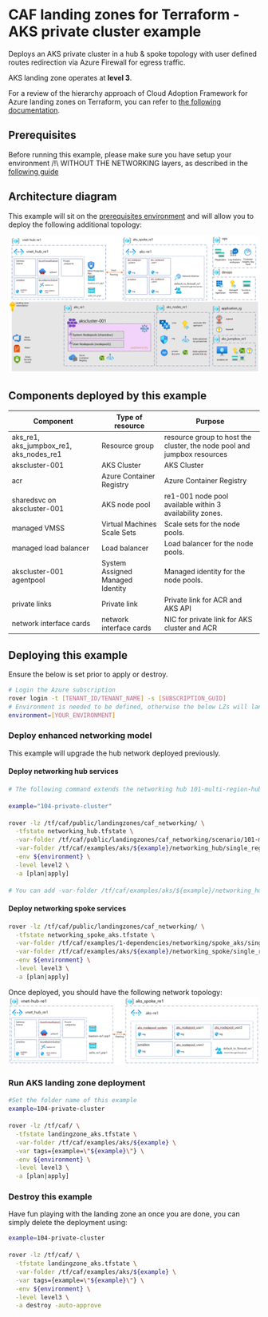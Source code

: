 # CAF landing zones for Terraform - AKS private cluster example

Deploys an AKS private cluster in a hub & spoke topology with user defined routes redirection via Azure Firewall for egress traffic.

AKS landing zone operates at **level 3**.

For a review of the hierarchy approach of Cloud Adoption Framework for Azure landing zones on Terraform, you can refer to [the following documentation](../../../../documentation/code_architecture/hierarchy.md).

## Prerequisites

Before running this example, please make sure you have setup your environment /!\ WITHOUT THE NETWORKING layers, as described in the [following guide](../../readme.md)

## Architecture diagram

This example will sit on the [prerequisites environment](../../readme.md) and will allow you to deploy the following additional topology:

![solutions](../../../_pictures/examples/104-full.PNG)

## Components deployed by this example

| Component                               | Type of resource                 | Purpose                                                                 |
|-----------------------------------------|----------------------------------|-------------------------------------------------------------------------|
| aks_re1, aks_jumpbox_re1, aks_nodes_re1 | Resource group                   | resource group to host the cluster, the node pool and jumpbox resources |
| akscluster-001                          | AKS Cluster                      | AKS Cluster                                                             |
| acr                                     | Azure Container Registry         | Azure Container Registry                                                |
| sharedsvc on akscluster-001             | AKS node pool                    | re1-001 node pool available within 3 availability zones.                |
| managed VMSS                            | Virtual Machines Scale Sets      | Scale sets for the node pools.                                          |
| managed load balancer                   | Load balancer                    | Load balancer for the node pools.                                       |
| akscluster-001  agentpool               | System Assigned Managed Identity | Managed identity for the node pools.                                    |
| private links                           | Private link                     | Private link for ACR and AKS API                                        |
| network interface cards                 | network interface cards          | NIC for private link for AKS cluster and ACR                            |

## Deploying this example

Ensure the below is set prior to apply or destroy.

```bash
# Login the Azure subscription
rover login -t [TENANT_ID/TENANT_NAME] -s [SUBSCRIPTION_GUID]
# Environment is needed to be defined, otherwise the below LZs will land into sandpit which someone else is working on
environment=[YOUR_ENVIRONMENT]
```

### Deploy enhanced networking model

This example will upgrade the hub network deployed previously.

#### Deploy networking hub services

```bash
# The following command extends the networking hub 101-multi-region-hub

example="104-private-cluster"

rover -lz /tf/caf/public/landingzones/caf_networking/ \
  -tfstate networking_hub.tfstate \
  -var-folder /tf/caf/public/landingzones/caf_networking/scenario/101-multi-region-hub \
  -var-folder /tf/caf/examples/aks/${example}/networking_hub/single_region \
  -env ${environment} \
  -level level2 \
  -a [plan|apply]

# You can add -var-folder /tf/caf/examples/aks/${example}/networking_hub/diagnostics \ # Uncomment to enable diagnotics
```

#### Deploy networking spoke services

```bash
rover -lz /tf/caf/public/landingzones/caf_networking/ \
  -tfstate networking_spoke_aks.tfstate \
  -var-folder /tf/caf/examples/1-dependencies/networking/spoke_aks/single_region \
  -var-folder /tf/caf/examples/aks/${example}/networking_spoke/single_region \
  -env ${environment} \
  -level level3 \
  -a [plan|apply]
```

Once deployed, you should have the following network topology:
![solutions](../../../_pictures/examples/104-networking.PNG)

### Run AKS landing zone deployment

```bash
#Set the folder name of this example
example=104-private-cluster

rover -lz /tf/caf/ \
  -tfstate landingzone_aks.tfstate \
  -var-folder /tf/caf/examples/aks/${example} \
  -var tags={example=\"${example}\"} \
  -env ${environment} \
  -level level3 \
  -a [plan|apply]
```

### Destroy this example

Have fun playing with the landing zone an once you are done, you can simply delete the deployment using:

```bash
example=104-private-cluster

rover -lz /tf/caf/ \
  -tfstate landingzone_aks.tfstate \
  -var-folder /tf/caf/examples/aks/${example} \
  -var tags={example=\"${example}\"} \
  -env ${environment} \
  -level level3 \
  -a destroy -auto-approve
```
